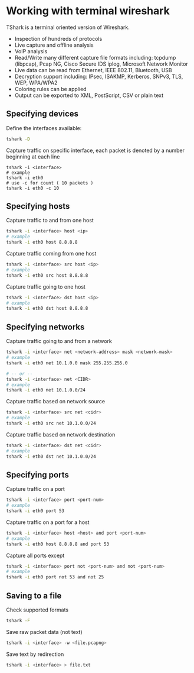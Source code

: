# Working with terminal wireshark

TShark is a terminal oriented version of Wireshark. 

- Inspection of hundreds of protocols
- Live capture and offline analysis
- VoIP analysis
- Read/Write many different capture file formats including: tcpdump (libpcap), Pcap NG, Cisco Secure IDS iplog, Microsoft Network Monitor
- Live data can be read from Ethernet, IEEE 802.11, Bluetooth, USB
- Decryption support including: IPsec, ISAKMP, Kerberos, SNPv3, TLS, WEP, WPA/WPA2
- Coloring rules can be applied
- Output can be exported to XML, PostScript, CSV or plain text

## Specifying devices

Define the interfaces available:

```sh
tshark -D
```

Capture traffic on specific interface, each packet is denoted by a number beginning at each line

```
tshark -i <interface>
# example
tshark -i eth0
# use -c for count ( 10 packets )
tshark -i eth0 -c 10
```

## Specifying hosts

Capture traffic to and from one host

```sh
tshark -i <interface> host <ip>
# example 
tshark -i eth0 host 8.8.8.8
```

Capture traffic coming from one host

```sh
tshark -i <interface> src host <ip>
# example 
tshark -i eth0 src host 8.8.8.8
```

Capture traffic going to one host

```sh
tshark -i <interface> dst host <ip>
# example
tshark -i eth0 dst host 8.8.8.8
```

## Specifying networks

Capture traffic going to and from a network

```sh
tshark -i <interface> net <network-address> mask <network-mask>
# example
tshark -i eth0 net 10.1.0.0 mask 255.255.255.0

# -- or --
tshark -i <interface> net <CIDR>
# example
tshark -i eth0 net 10.1.0.0/24
```

Capture traffic based on network source

```sh
tshark -i <interface> src net <cidr>
# example
tshark -i eth0 src net 10.1.0.0/24
```

Capture traffic based on network destination

```sh
tshark -i <interface> dst net <cidr>
# example
tshark -i eth0 dst net 10.1.0.0/24
```

## Specifying ports

Capture traffic on a port

```sh
tshark -i <interface> port <port-num>
# example
tshark -i eth0 port 53
```

Capture traffic on a port for a host

```sh
tshark -i <interface> host <host> and port <port-num>
# example
tshark -i eth0 host 8.8.8.8 and port 53
```

Capture all ports except

```sh
tshark -i <interface> port not <port-num> and not <port-num>
# example
tshark -i eth0 port not 53 and not 25
```

## Saving to a file

Check supported formats

```sh
tshark -F
```

Save raw packet data (not text)

```sh
tshark -i <interface> -w <file.pcapng>
```

Save text by redirection

```sh
tshark -i <interface> > file.txt
```
 

